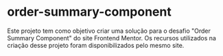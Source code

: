 # order-summary-component
Este projeto tem como objetivo criar uma solução para o desafio "Order Summary Component" do site Frontend Mentor.
Os recursos utilizados na criação desse projeto foram disponibilizados pelo mesmo site.
